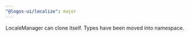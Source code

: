 ```yaml
---
"@logos-ui/localize": major
---
```


LocaleManager can clone itself. Types have been moved into namespace.

